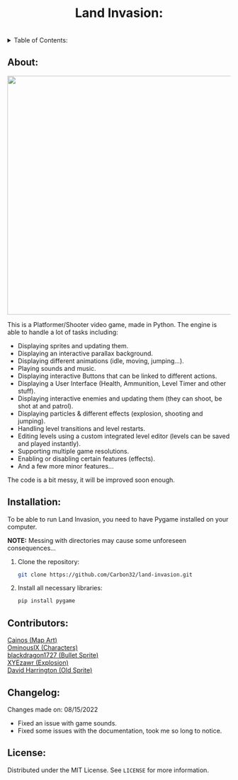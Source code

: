 <h1 align="center">Land Invasion:</h1><br>

<details>
  <summary>Table of Contents:</summary>
  <ol>
    <li>
      <a href="#about">About</a>
      <ul>
      </ul>
    </li>
    <li>
      <a href="#installation">Installation</a>
      <ul>
      </ul>
    </li>
    <li><a href="#contributors">Contributors</a></li>
    <li><a href="#changelog">Changelog</a></li>
    <li><a href="#license">License</a></li>
  </ol>
</details>


## About:

<img src = "https://i.imgur.com/eX5chDW.png" width = 960 height = 540>


This is a Platformer/Shooter video game, made in Python. The engine is able to handle a lot of tasks including: 

* Displaying sprites and updating them.
* Displaying an interactive parallax background.
* Displaying different animations (idle, moving, jumping...).
* Playing sounds and music.
* Displaying interactive Buttons that can be linked to different actions.
* Displaying a User Interface (Health, Ammunition, Level Timer and other stuff).
* Displaying interactive enemies and updating them (they can shoot, be shot at and patrol).
* Displaying particles & different effects (explosion, shooting and jumping).
* Handling level transitions and level restarts.
* Editing levels using a custom integrated level editor (levels can be saved and played instantly).
* Supporting multiple game resolutions.
* Enabling or disabling certain features (effects).
* And a few more minor features...

The code is a bit messy, it will be improved soon enough.

## Installation:

To be able to run Land Invasion, you need to have Pygame installed on your computer.

<b>NOTE:</b> Messing with directories may cause some unforeseen consequences...

1. Clone the repository: 

   ```sh
   git clone https://github.com/Carbon32/land-invasion.git
   ```
2. Install all necessary libraries:

    ```sh
    pip install pygame
    ```

## Contributors:

<a href="https://cainos.itch.io">Cainos (Map Art)</a><br>
<a href="https://ominousix.itch.io">OminousIX (Characters)</a><br>
<a href="https://blackdragon1727.itch.io">blackdragon1727 (Bullet Sprite)</a><br>
<a href="https://xyezawr.itch.io">XYEzawr (Explosion)</a><br>
<a href="https://opengameart.org/users/david-harrington">David Harrington (Old Sprite)</a><br>

## Changelog:

Changes made on: 08/15/2022

* Fixed an issue with game sounds.
* Fixed some issues with the documentation, took me so long to notice.

## License:

Distributed under the MIT License. See `LICENSE` for more information.

